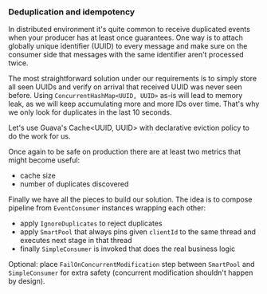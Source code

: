 ### Deduplication and idempotency

In distributed environment it's quite common to receive duplicated events when your producer has at least once
guarantees. One way is to attach globally unique identifier (UUID) to every message and make sure on the consumer side
that messages with the same identifier aren't processed twice.

The most straightforward solution under our requirements is to simply store all seen UUIDs and verify on arrival that
received UUID was never seen before. Using `ConcurrentHashMap<UUID, UUID>` as-is will lead to memory leak, as we will
keep accumulating more and more IDs over time. That's why we only look for duplicates in the last 10 seconds.

Let's use Guava's Cache<UUID, UUID> with declarative eviction policy to do the work for us. 


Once again to be safe on production there are at least two metrics that might become useful:
- cache size 
- number of duplicates discovered 

Finally we have all the pieces to build our solution. The idea is to compose pipeline from `EventConsumer` instances
wrapping each other:
- apply `IgnoreDuplicates` to reject duplicates
- apply `SmartPool` that always pins given `clientId` to the same thread and executes next stage in that thread
- finally `SimpleConsumer` is invoked that does the real business logic

Optional: place `FailOnConcurrentModification` step between `SmartPool` and `SimpleConsumer` for extra safety
(concurrent modification shouldn't happen by design).